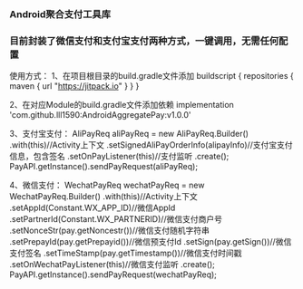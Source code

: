 ### Android聚合支付工具库
### 目前封装了微信支付和支付宝支付两种方式，一键调用，无需任何配置

使用方式：
1、在项目根目录的build.gradle文件添加
    buildscript {
        repositories {
            maven { url "https://jitpack.io" }
        }
    }

2、在对应Module的build.gradle文件添加依赖
    implementation 'com.github.lll1590:AndroidAggregatePay:v1.0.0'

3、支付宝支付：
    AliPayReq aliPayReq = new AliPayReq.Builder()
                    .with(this)//Activity上下文
                    .setSignedAliPayOrderInfo(alipayInfo)//支付宝支付信息，包含签名
                    .setOnPayListener(this)//支付监听
                    .create();
    PayAPI.getInstance().sendPayRequest(aliPayReq);

4、微信支付：
    WechatPayReq wechatPayReq = new WechatPayReq.Builder()
                    .with(this)//Activity上下文
                    .setAppId(Constant.WX_APP_ID)//微信AppId
                    .setPartnerId(Constant.WX_PARTNERID)//微信支付商户号
                    .setNonceStr(pay.getNoncestr())//微信支付随机字符串
                    .setPrepayId(pay.getPrepayid())//微信预支付Id
                    .setSign(pay.getSign())//微信支付签名
                    .setTimeStamp(pay.getTimestamp())//微信支付时间戳
                    .setOnWechatPayListener(this)//微信支付监听
                    .create();
    PayAPI.getInstance().sendPayRequest(wechatPayReq);